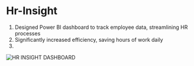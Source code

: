 # Hr-Insight
1) Designed Power BI dashboard to track employee data, streamlining HR processes
2) Significantly increased efficiency, saving hours of work daily
3) 
![HR  INSIGHT DASHBOARD](https://github.com/ViralShah20/Hr-Insight/assets/105285196/e19a335b-8794-458e-8e03-4c908fdeeb6f)
